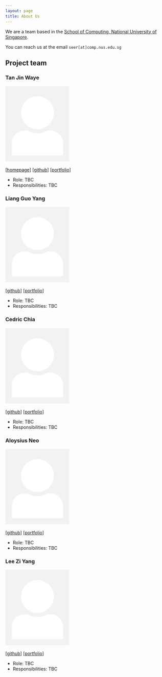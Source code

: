 ```yaml
---
layout: page
title: About Us
---
```


We are a team based in the [School of Computing, National University of Singapore](http://www.comp.nus.edu.sg).

You can reach us at the email `seer[at]comp.nus.edu.sg`

## Project team

### Tan Jin Waye

<img src="images/tan-jin-waye.png" width="200px">

[[homepage](http://www.comp.nus.edu.sg/~damithch)]
[[github](https://github.com/Tan-Jin-Waye)]
[[portfolio](team/tanjinwaye.md)]

* Role: TBC
* Responsibilities: TBC

### Liang Guo Yang

<img src="images/lianguoyang.png" width="200px">

[[github](http://github.com/LianGuoYang)]
[[portfolio](team/lianguoyang.md)]

* Role: TBC
* Responsibilities: TBC

### Cedric Chia

<img src="images/cedricchia123.png" width="200px">

[[github](http://github.com/CedricChia123)] [[portfolio](team/cedricchia.md)]

* Role: TBC
* Responsibilities: TBC

### Aloysius Neo

<img src="images/aloynz.png" width="200px">

[[github](http://github.com/Aloynz)]
[[portfolio](team/johndoe.md)]

* Role: TBC
* Responsibilities: TBC

### Lee Zi Yang

<img src="images/zylee348.png" width="200px">

[[github](http://github.com/zylee348)]
[[portfolio](team/johndoe.md)]

* Role: TBC
* Responsibilities: TBC
